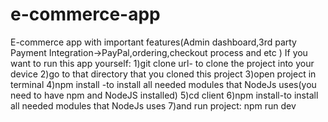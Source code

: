 # e-commerce-app
E-commerce app with important features(Admin dashboard,3rd party Payment Integration->PayPal,ordering,checkout process and etc )
If you want to run this app yourself:
1)git clone url- to clone the project into your device
2)go to that directory that you cloned this project
3)open project in terminal
4)npm install -to install all needed modules that NodeJs uses(you need to have npm and NodeJS installed)
5)cd client
6)npm install-to install all needed modules that NodeJs uses
7)and run project: npm run dev



